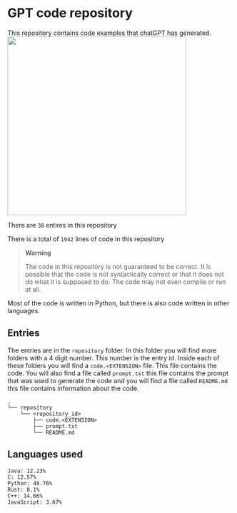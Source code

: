 # GPT code repository
This repository contains code examples that chatGPT has generated.
<img src="https://i.insider.com/63ef9e660270b1001984d9ce?width=2000&format=jpeg&auto=webp" width=400>

There are `38` entires in this repository

There is a total of `1942` lines of code in this repository

> **Warning**
>
> The code in this repository is not guaranteed to be correct. It is possible that the code is not syntactically correct or that it does not do what it is supposed to do. The code may not even compile or run at all.

Most of the code is written in Python, but there is also code written in other languages.

## Entries
The entries are in the `repository` folder. In this folder you will find more folders with a 4 digit number. This number is the entry id. Inside each of these folders you will find a `code.<EXTENSION>` file. This file contains the code. You will also find a file called `prompt.txt` this file contains the prompt that was used to generate the code and you will find a file called `README.md` this file contains information about the code.

```
.
└── repository
    └── <repository_id>
        ├── code.<EXTENSION>
        ├── prompt.txt
        └── README.md
```

## Languages used

```
Java: 12.23%
C: 12.57%
Python: 48.76%
Rust: 8.1%
C++: 14.66%
JavaScript: 3.67%
```

